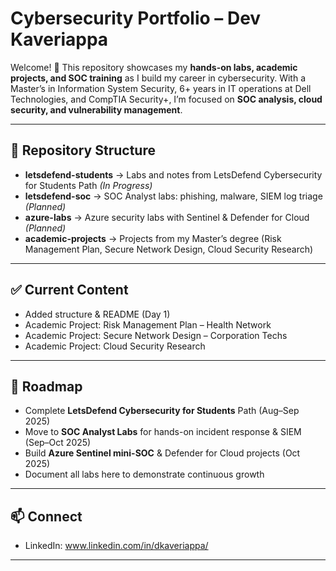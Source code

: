 # Cybersecurity Portfolio – Dev Kaveriappa

Welcome! 👋 This repository showcases my **hands-on labs, academic projects, and SOC training** as I build my career in cybersecurity. With a Master’s in Information System Security, 6+ years in IT operations at Dell Technologies, and CompTIA Security+, I’m focused on **SOC analysis, cloud security, and vulnerability management**.

---

## 📂 Repository Structure
- **letsdefend-students** → Labs and notes from LetsDefend Cybersecurity for Students Path *(In Progress)*  
- **letsdefend-soc** → SOC Analyst labs: phishing, malware, SIEM log triage *(Planned)*  
- **azure-labs** → Azure security labs with Sentinel & Defender for Cloud *(Planned)*  
- **academic-projects** → Projects from my Master’s degree (Risk Management Plan, Secure Network Design, Cloud Security Research)

---

## ✅ Current Content
- Added structure & README (Day 1)  
- Academic Project: Risk Management Plan – Health Network  
- Academic Project: Secure Network Design – Corporation Techs  
- Academic Project: Cloud Security Research  

---

## 🚀 Roadmap
- Complete **LetsDefend Cybersecurity for Students** Path (Aug–Sep 2025)  
- Move to **SOC Analyst Labs** for hands-on incident response & SIEM (Sep–Oct 2025)  
- Build **Azure Sentinel mini-SOC** & Defender for Cloud projects (Oct 2025)  
- Document all labs here to demonstrate continuous growth  

---

## 📫 Connect
- LinkedIn: www.linkedin.com/in/dkaveriappa/ 

---
